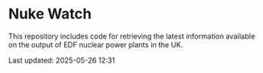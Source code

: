 # Nuke Watch

This repository includes code for retrieving the latest information available on the output of EDF nuclear power plants in the UK.

Last updated: 2025-05-26 12:31